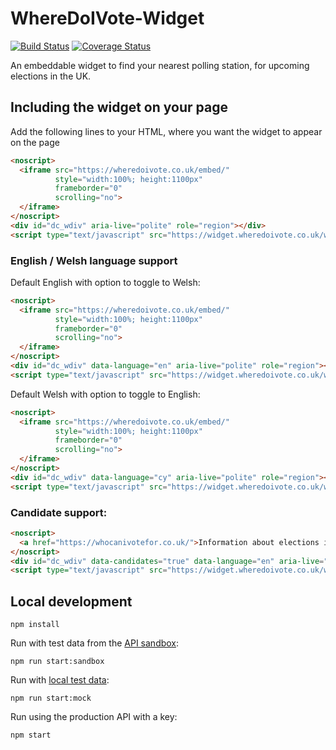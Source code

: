 # WhereDoIVote-Widget

[![Build Status](https://travis-ci.org/DemocracyClub/WhereDoIVote-Widget.svg?branch=master)](https://travis-ci.org/DemocracyClub/WhereDoIVote-Widget)
[![Coverage Status](https://coveralls.io/repos/github/DemocracyClub/WhereDoIVote-Widget/badge.svg?branch=master)](https://coveralls.io/github/DemocracyClub/WhereDoIVote-Widget?branch=master)

An embeddable widget to find your nearest polling station, for upcoming elections in the UK.

## Including the widget on your page

Add the following lines to your HTML, where you want the widget to appear on the page

```html
<noscript>
  <iframe src="https://wheredoivote.co.uk/embed/"
          style="width:100%; height:1100px"
          frameborder="0"
          scrolling="no">
  </iframe>
</noscript>
<div id="dc_wdiv" aria-live="polite" role="region"></div>
<script type="text/javascript" src="https://widget.wheredoivote.co.uk/wdiv.js"></script>
```

### English / Welsh language support

Default English with option to toggle to Welsh:

```html
<noscript>
  <iframe src="https://wheredoivote.co.uk/embed/"
          style="width:100%; height:1100px"
          frameborder="0"
          scrolling="no">
  </iframe>
</noscript>
<div id="dc_wdiv" data-language="en" aria-live="polite" role="region"></div>
<script type="text/javascript" src="https://widget.wheredoivote.co.uk/wdiv.js"></script>
```

Default Welsh with option to toggle to English:

```html
<noscript>
  <iframe src="https://wheredoivote.co.uk/embed/"
          style="width:100%; height:1100px"
          frameborder="0"
          scrolling="no">
  </iframe>
</noscript>
<div id="dc_wdiv" data-language="cy" aria-live="polite" role="region"></div>
<script type="text/javascript" src="https://widget.wheredoivote.co.uk/wdiv.js"></script>
```

### Candidate support:

```html
<noscript>
  <a href="https://whocanivotefor.co.uk/">Information about elections in your area</a>
</noscript>
<div id="dc_wdiv" data-candidates="true" data-language="en" aria-live="polite" role="region"></div>
<script type="text/javascript" src="https://widget.wheredoivote.co.uk/wdiv.js"></script>
```

## Local development

```
npm install
```

Run with test data from the [API sandbox](https://developers.democracyclub.org.uk/api/v1/#sandbox-outputs-2):
```
npm run start:sandbox
```

Run with [local test data](https://github.com/DemocracyClub/WhereDoIVote-Widget/tree/master/public/example-responses):
```
npm run start:mock
```

Run using the production API with a key:
```
npm start
```
